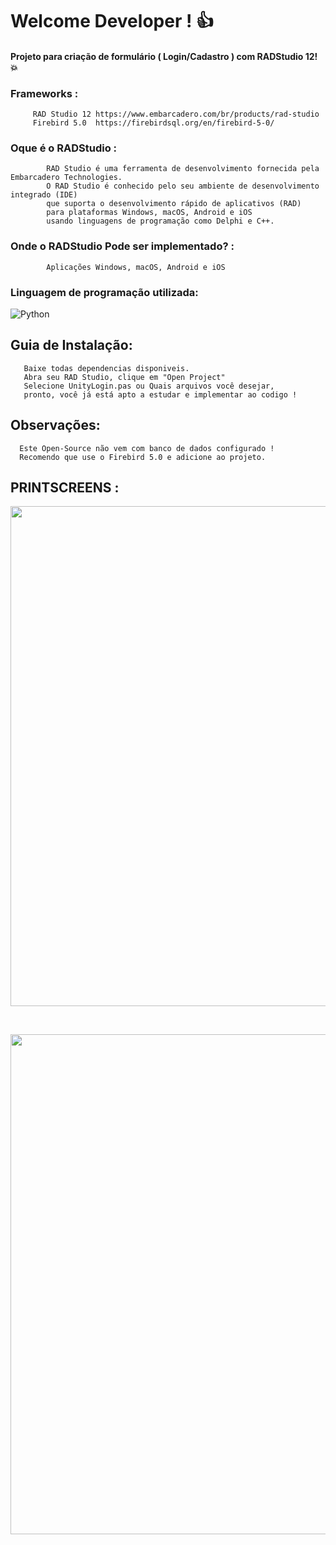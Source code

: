 # Welcome Developer !  👍
#### Projeto para criação de formulário ( Login/Cadastro ) com RADStudio 12! 💥

###  Frameworks :

         RAD Studio 12 https://www.embarcadero.com/br/products/rad-studio
         Firebird 5.0  https://firebirdsql.org/en/firebird-5-0/

### Oque é o RADStudio : 

            RAD Studio é uma ferramenta de desenvolvimento fornecida pela Embarcadero Technologies.
            O RAD Studio é conhecido pelo seu ambiente de desenvolvimento integrado (IDE)
            que suporta o desenvolvimento rápido de aplicativos (RAD)
            para plataformas Windows, macOS, Android e iOS
            usando linguagens de programação como Delphi e C++.
    
### Onde o RADStudio Pode ser implementado? :

            Aplicações Windows, macOS, Android e iOS 

### Linguagem de programação utilizada:

 ![Python](https://img.shields.io/badge/python-3670A0?style=for-the-badge&logo=python&logoColor=ffdd54) 

## Guia de Instalação:

       Baixe todas dependencias disponiveis.
       Abra seu RAD Studio, clique em "Open Project"
       Selecione UnityLogin.pas ou Quais arquivos você desejar,
       pronto, você já está apto a estudar e implementar ao codigo !

## Observações: 

      Este Open-Source não vem com banco de dados configurado !
      Recomendo que use o Firebird 5.0 e adicione ao projeto.

## PRINTSCREENS : 

<p float="left">

 <img src="https://raw.githubusercontent.com/Hufner-1/Formulario_De_Login_Com_RADStudio-12/main/login.png" width="800" />

</p>
<br>
<p>
   <img src="https://raw.githubusercontent.com/Hufner-1/Formulario_De_Login_Com_RADStudio-12/main/novaconta.png" width="800" />
</p>
